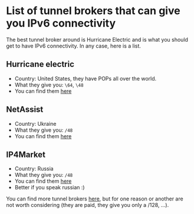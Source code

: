 # List of tunnel brokers that can give you IPv6 connectivity

The best tunnel broker around is Hurricane Electric and is what you should get to have IPv6 connectivity. In any case, here is a list.

## Hurricane electric
 * Country: United States, they have POPs all over the world.
 * What they give you: `\64`, `\48`
 * You can find them [here](https://tunnelbroker.net/)

## NetAssist
 * Country: Ukraine
 * What they give you: `/48`
 * You can find them [here](http://tb.netassist.ua/)

## IP4Market
 * Country: Russia
 * What they give you: `/48`
 * You can find them [here](https://tb.ip4market.ru/)
 * Better if you speak russian :)

You can find more tunnel brokers [here](https://en.wikipedia.org/wiki/List_of_IPv6_tunnel_brokers), but for one reason or another are not worth considering (they are paid, they give you only a /128, ...).
